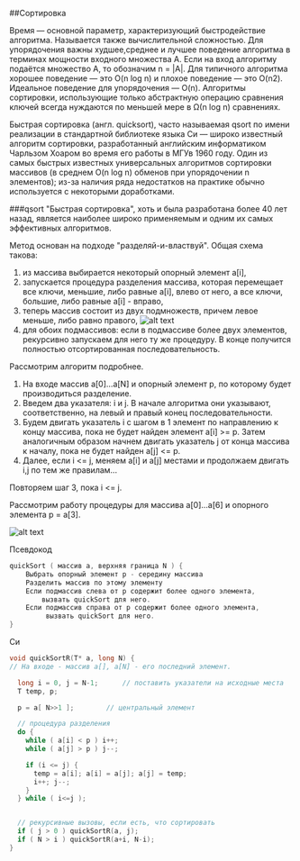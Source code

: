 ##Сортировка

Время — основной параметр, характеризующий быстродействие алгоритма. 
Называется также вычислительной сложностью. 
Для упорядочения важны худшее,среднее и лучшее поведение алгоритма в терминах мощности входного множества A. 
Если на вход алгоритму подаётся множество A, то обозначим n = |A|. 
Для типичного алгоритма хорошее поведение — это O(n log n) и плохое поведение — это O(n2). 
Идеальное поведение для упорядочения — O(n). 
Алгоритмы сортировки, использующие только абстрактную операцию сравнения ключей всегда нуждаются по меньшей мере в Ω(n log n) сравнениях. 

Быстрая сортировка (англ. quicksort), часто называемая qsort по имени реализации в стандартной библиотеке языка Си — широко известный алгоритм сортировки, разработанный английским информатиком Чарльзом Хоаром во время его работы в МГУв 1960 году. 
Один из самых быстрых известных универсальных алгоритмов сортировки массивов (в среднем O(n log n) обменов при упорядочении n элементов); 
из-за наличия ряда недостатков на практике обычно используется с некоторыми доработками.

###qsort
"Быстрая сортировка", хоть и была разработана более 40 лет назад, является наиболее широко применяемым и одним их самых эффективных алгоритмов.

Метод основан на подходе "разделяй-и-властвуй". Общая схема такова:

  1. из массива выбирается некоторый опорный элемент a[i],
  2. запускается процедура разделения массива, которая перемещает все ключи, меньшие, либо равные a[i], влево от него, а все ключи, большие, либо равные a[i] - вправо,
  3. теперь массив состоит из двух подмножеств, причем левое меньше, либо равно правого,
![alt text](http://algolist.manual.ru/sort/gif/22.gif)
  4. для обоих подмассивов: если в подмассиве более двух элементов, рекурсивно запускаем для него ту же процедуру.
В конце получится полностью отсортированная последовательность.

Рассмотрим алгоритм подробнее.

  1. На входе массив a[0]...a[N] и опорный элемент p, по которому будет производиться разделение.
  2. Введем два указателя: i и j. В начале алгоритма они указывают, соответственно, на левый и правый конец последовательности.
  3. Будем двигать указатель i с шагом в 1 элемент по направлению к концу массива, пока не будет найден элемент a[i] >= p. Затем аналогичным образом начнем двигать указатель j от конца массива к началу, пока не будет найден a[j] <= p.
  4. Далее, если i <= j, меняем a[i] и a[j] местами и продолжаем двигать i,j по тем же правилам...

Повторяем шаг 3, пока i <= j.

Рассмотрим работу процедуры для массива a[0]...a[6] и опорного элемента p = a[3].

![alt text](http://algolist.manual.ru/sort/gif/23.gif)

Псевдокод
```c
quickSort ( массив a, верхняя граница N ) {
    Выбрать опорный элемент p - середину массива
    Разделить массив по этому элементу
    Если подмассив слева от p содержит более одного элемента, 
        вызвать quickSort для него. 
    Если подмассив справа от p содержит более одного элемента,
         вызвать quickSort для него. 
}
```

Си

```c
void quickSortR(T* a, long N) {
// На входе - массив a[], a[N] - его последний элемент.

  long i = 0, j = N-1; 		// поставить указатели на исходные места
  T temp, p;

  p = a[ N>>1 ];		// центральный элемент

  // процедура разделения
  do {
    while ( a[i] < p ) i++;
    while ( a[j] > p ) j--;

    if (i <= j) {
      temp = a[i]; a[i] = a[j]; a[j] = temp;
      i++; j--;
    }
  } while ( i<=j );


  // рекурсивные вызовы, если есть, что сортировать 
  if ( j > 0 ) quickSortR(a, j);
  if ( N > i ) quickSortR(a+i, N-i);
}
```
